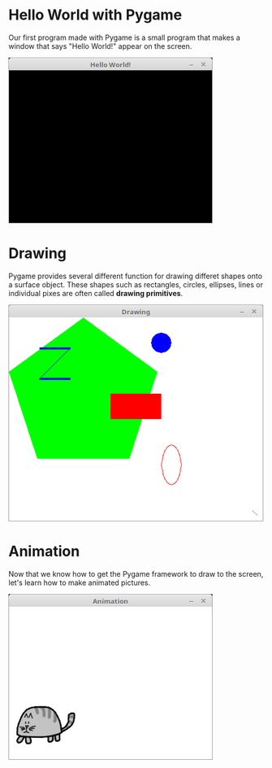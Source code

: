 # Hello World with Pygame

Our first program made with Pygame is a small program that makes a window that says "Hello World!" appear on the screen.

![Hello World Program](window.png)

# Drawing

Pygame provides several different function for drawing differet shapes onto a surface object. These shapes such as rectangles, circles, ellipses, lines or individual pixes are often called **drawing primitives**.

![Drawing Program](drawing.png)

# Animation

Now that we know how to get the Pygame framework to draw to the screen, let's learn how to make animated pictures.

![Animation Program](catanimation.png)